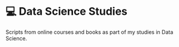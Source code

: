 # :computer: Data Science Studies

Scripts from online courses and books as part of my studies in Data Science.

